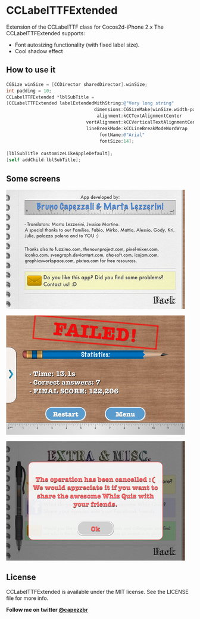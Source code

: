 CCLabelTTFExtended
==================

Extension of the CCLabelTTF class for Cocos2d-iPhone 2.x
The CCLabelTTFExtended supports:
- Font autosizing functionality (with fixed label size). 
- Cool shadow effect

How to use it
---------
```objective-c
CGSize winSize = [CCDirector sharedDirector].winSize;
int padding = 10;
CCLabelTTFExtended *lblSubTitle =
[CCLabelTTFExtended labelExtendedWithString:@"Very long string"
                                 dimensions:CGSizeMake(winSize.width-padding*2, winSize.height*0.3f)
                                  alignment:kCCTextAlignmentCenter
                              vertAlignment:kCCVerticalTextAlignmentCenter
                              lineBreakMode:kCCLineBreakModeWordWrap
                                   fontName:@"Arial"
                                   fontSize:14];
    
[lblSubTitle customizeLikeAppleDefault];
[self addChild:lblSubTitle];
```

Some screens
---------
![ScreenShot](screens/screen1.PNG)

![ScreenShot](screens/screen2.PNG)

![ScreenShot](screens/screen3.PNG)

License 
---------
CCLabelTTFExtended is available under the MIT license. See the LICENSE file for more info.

**Follow me on twitter [@capezzbr](http://www.twitter.com/capezzbr)**